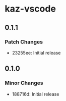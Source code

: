 # kaz-vscode

## 0.1.1

### Patch Changes

- 23255ee: Initial release

## 0.1.0

### Minor Changes

- 188716d: Initial release

